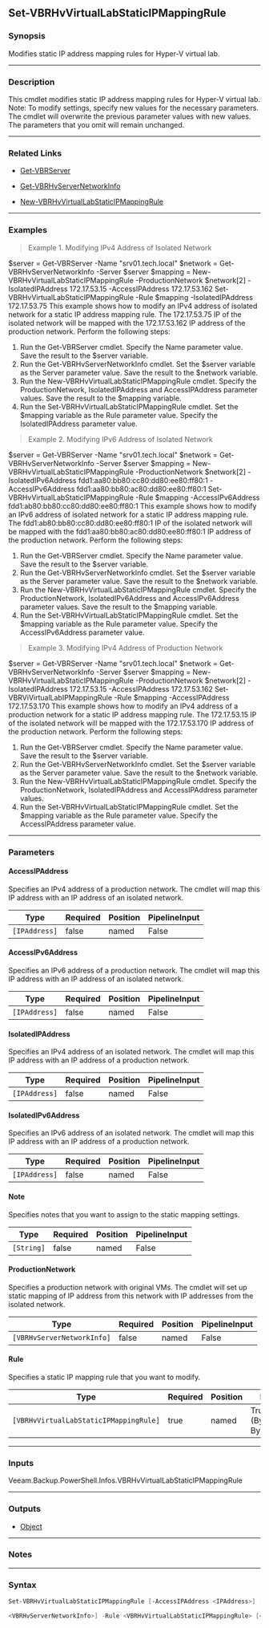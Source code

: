 Set-VBRHvVirtualLabStaticIPMappingRule
--------------------------------------

### Synopsis
Modifies static IP address mapping rules for Hyper-V virtual lab.

---

### Description

This cmdlet modifies static IP address mapping rules for Hyper-V virtual lab.
Note: To modify settings, specify new values for the necessary parameters. The cmdlet will overwrite the previous parameter values with new values. The parameters that you omit will remain unchanged.

---

### Related Links
* [Get-VBRServer](Get-VBRServer)

* [Get-VBRHvServerNetworkInfo](Get-VBRHvServerNetworkInfo)

* [New-VBRHvVirtualLabStaticIPMappingRule](New-VBRHvVirtualLabStaticIPMappingRule)

---

### Examples
> Example 1. Modifying IPv4 Address of Isolated Network

$server = Get-VBRServer -Name "srv01.tech.local"
$network = Get-VBRHvServerNetworkInfo -Server $server 
$mapping = New-VBRHvVirtualLabStaticIPMappingRule -ProductionNetwork $network[2] -IsolatedIPAddress 172.17.53.15 -AccessIPAddress 172.17.53.162
Set-VBRHvVirtualLabStaticIPMappingRule -Rule $mapping -IsolatedIPAddress 172.17.53.75
This example shows how to modify an IPv4 address of isolated network for a static IP address mapping rule.
The 172.17.53.75 IP of the isolated network will be mapped with the 172.17.53.162 IP address of the production network.
Perform the following steps:
1. Run the Get-VBRServer cmdlet. Specify the Name parameter value. Save the result to the $server variable.
2. Run the Get-VBRHvServerNetworkInfo cmdlet. Set the $server variable as the Server parameter value. Save the result to the $network variable.
3. Run the New-VBRHvVirtualLabStaticIPMappingRule cmdlet. Specify the ProductionNetwork, IsolatedIPAddress and AccessIPAddress parameter values. Save the result to the $mapping variable.
4. Run the Set-VBRHvVirtualLabStaticIPMappingRule cmdlet. Set the $mapping variable as the Rule parameter value. Specify the IsolatedIPAddress parameter value.
> Example 2. Modifying IPv6 Address of Isolated Network

$server = Get-VBRServer -Name "srv01.tech.local"
$network = Get-VBRHvServerNetworkInfo -Server $server
$mapping = New-VBRHvVirtualLabStaticIPMappingRule -ProductionNetwork $network[2] -IsolatedIPv6Address fdd1:aa80:bb80:cc80:dd80:ee80:ff80:1 -AccessIPv6Address fdd1:aa80:bb80:ac80:dd80:ee80:ff80:1
Set-VBRHvVirtualLabStaticIPMappingRule -Rule $mapping -AccessIPv6Address fdd1:ab80:bb80:cc80:dd80:ee80:ff80:1
This example shows how to modify an IPv6 address of isolated network for a static IP address mapping rule.
The fdd1:ab80:bb80:cc80:dd80:ee80:ff80:1 IP of the isolated network will be mapped with the fdd1:aa80:bb80:ac80:dd80:ee80:ff80:1 IP address of the production network.
Perform the following steps:
1. Run the Get-VBRServer cmdlet. Specify the Name parameter value. Save the result to the $server variable.
2. Run the Get-VBRHvServerNetworkInfo cmdlet. Set the $server variable as the Server parameter value. Save the result to the $network variable.
3. Run the New-VBRHvVirtualLabStaticIPMappingRule cmdlet. Specify the ProductionNetwork, IsolatedIPv6Address and AccessIPv6Address parameter values. Save the result to the $mapping variable.
4. Run the Set-VBRHvVirtualLabStaticIPMappingRule cmdlet. Set the $mapping variable as the Rule parameter value. Specify the AccessIPv6Address parameter value.
> Example 3. Modifying IPv4 Address of Production Network

$server = Get-VBRServer -Name "srv01.tech.local"
$network = Get-VBRHvServerNetworkInfo -Server $server
$mapping = New-VBRHvVirtualLabStaticIPMappingRule -ProductionNetwork $network[2] -IsolatedIPAddress 172.17.53.15 -AccessIPAddress 172.17.53.162
Set-VBRViVirtualLabIPMappingRule -Rule $mapping -AccessIPAddress 172.17.53.170
This example shows how to modify an IPv4 address of a production network for a static IP address mapping rule.
The 172.17.53.15 IP of the isolated network will be mapped with the 172.17.53.170 IP address of the production network.
Perform the following steps:
1. Run the Get-VBRServer cmdlet. Specify the Name parameter value. Save the result to the $server variable.
2. Run the Get-VBRHvServerNetworkInfo cmdlet. Set the $server variable as the Server parameter value. Save the result to the $network variable.
3. Run the New-VBRHvVirtualLabStaticIPMappingRule cmdlet. Specify the ProductionNetwork, IsolatedIPAddress and AccessIPAddress parameter values.
4. Run the Set-VBRHvVirtualLabStaticIPMappingRule cmdlet. Set the $mapping variable as the Rule parameter value. Specify the AccessIPAddress parameter value.

---

### Parameters
#### **AccessIPAddress**
Specifies an IPv4 address of a production network.
The cmdlet will map this IP address with an IP address of an isolated network.

|Type         |Required|Position|PipelineInput|
|-------------|--------|--------|-------------|
|`[IPAddress]`|false   |named   |False        |

#### **AccessIPv6Address**
Specifies an IPv6 address of a production network.
The cmdlet will map this IP address with an IP address of an isolated network.

|Type         |Required|Position|PipelineInput|
|-------------|--------|--------|-------------|
|`[IPAddress]`|false   |named   |False        |

#### **IsolatedIPAddress**
Specifies an IPv4 address of an isolated network.
The cmdlet will map this IP address with an IP address of a production network.

|Type         |Required|Position|PipelineInput|
|-------------|--------|--------|-------------|
|`[IPAddress]`|false   |named   |False        |

#### **IsolatedIPv6Address**
Specifies an IPv6 address of an isolated network.
The cmdlet will map this IP address with an IP address of a production network.

|Type         |Required|Position|PipelineInput|
|-------------|--------|--------|-------------|
|`[IPAddress]`|false   |named   |False        |

#### **Note**
Specifies notes that you want to assign to the static mapping settings.

|Type      |Required|Position|PipelineInput|
|----------|--------|--------|-------------|
|`[String]`|false   |named   |False        |

#### **ProductionNetwork**
Specifies a production network with original VMs.
The cmdlet will set up static mapping of IP address from this network with IP addresses from the isolated network.

|Type                      |Required|Position|PipelineInput|
|--------------------------|--------|--------|-------------|
|`[VBRHvServerNetworkInfo]`|false   |named   |False        |

#### **Rule**
Specifies a static IP mapping rule that you want to modify.

|Type                                  |Required|Position|PipelineInput                 |
|--------------------------------------|--------|--------|------------------------------|
|`[VBRHvVirtualLabStaticIPMappingRule]`|true    |named   |True (ByPropertyName, ByValue)|

---

### Inputs
Veeam.Backup.PowerShell.Infos.VBRHvVirtualLabStaticIPMappingRule

---

### Outputs
* [Object](https://learn.microsoft.com/en-us/dotnet/api/System.Object)

---

### Notes

---

### Syntax
```PowerShell
Set-VBRHvVirtualLabStaticIPMappingRule [-AccessIPAddress <IPAddress>] [-AccessIPv6Address <IPAddress>] [-IsolatedIPAddress <IPAddress>] [-IsolatedIPv6Address <IPAddress>] [-Note <String>] [-ProductionNetwork 
```
```PowerShell
<VBRHvServerNetworkInfo>] -Rule <VBRHvVirtualLabStaticIPMappingRule> [<CommonParameters>]
```
